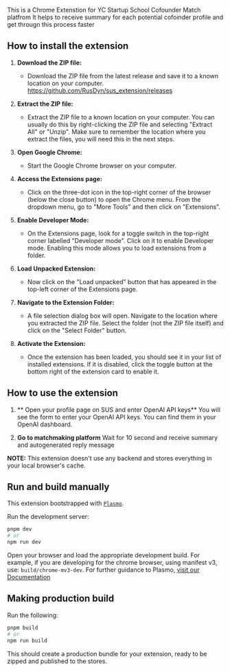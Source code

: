 This is a Chrome Extenstion for YC Startup School Cofounder Match platfrom 
It helps to receive summary for each potential cofoinder profile and get througn this process faster 

## 
## How to install the extension

1. **Download the ZIP file:** 
    - Download the ZIP file from the latest release and save it to a known location on your computer.
    https://github.com/RusDyn/sus_extension/releases

2. **Extract the ZIP file:** 
    - Extract the ZIP file to a known location on your computer. You can usually do this by right-clicking the ZIP file and selecting "Extract All" or "Unzip". Make sure to remember the location where you extract the files, you will need this in the next steps.

3. **Open Google Chrome:** 
    - Start the Google Chrome browser on your computer. 

4. **Access the Extensions page:** 
    - Click on the three-dot icon in the top-right corner of the browser (below the close button) to open the Chrome menu. From the dropdown menu, go to "More Tools" and then click on "Extensions". 

5. **Enable Developer Mode:** 
    - On the Extensions page, look for a toggle switch in the top-right corner labelled "Developer mode". Click on it to enable Developer mode. Enabling this mode allows you to load extensions from a folder.

6. **Load Unpacked Extension:** 
    - Now click on the "Load unpacked" button that has appeared in the top-left corner of the Extensions page. 

7. **Navigate to the Extension Folder:** 
    - A file selection dialog box will open. Navigate to the location where you extracted the ZIP file. Select the folder (not the ZIP file itself) and click on the "Select Folder" button. 

8. **Activate the Extension:** 
    - Once the extension has been loaded, you should see it in your list of installed extensions. If it is disabled, click the toggle button at the bottom right of the extension card to enable it.

> 

## How to use the extension
 1. ** Open your profile page on SUS and enter OpenAI API keys**
 You will see the form to enter your OpenAI API keys. You can find them in your OpenAI dashboard.

 2. **Go to matchmaking platform**
 Wait for 10 second and receive summary and autogenerated reply message

**NOTE:** This extension doesn't use any backend and stores everything in your local browser's cache.

## Run and build manually
This extension bootstrapped with [`Plasmo`](https://www.npmjs.com/package/plasmo).

Run the development server:

```bash
pnpm dev
# or
npm run dev
```

Open your browser and load the appropriate development build. For example, if you are developing for the chrome browser, using manifest v3, use: `build/chrome-mv3-dev`.
For further guidance to Plasmo, [visit our Documentation](https://docs.plasmo.com/)

## Making production build

Run the following:

```bash
pnpm build
# or
npm run build
```

This should create a production bundle for your extension, ready to be zipped and published to the stores.
